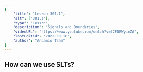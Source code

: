 ```yaml
---
{
    "title": "Lesson 301.1",
    "slt": ["301.1"],
    "type": "Lesson",
    "description": "Signals and Boundaries",
    "videoURL": "https://www.youtube.com/watch?v=fZEDEWyiuZA",
    "lastEdited": "2023-09-18",
    "author": "Andamio Team"
}
---
```



## How can we use SLTs?